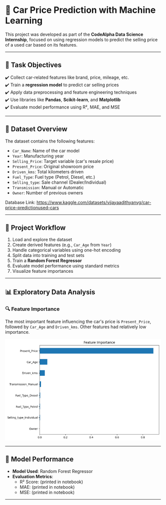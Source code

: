 # 🚗 Car Price Prediction with Machine Learning

This project was developed as part of the **CodeAlpha Data Science Internship**, focused on using regression models to predict the selling price of a used car based on its features.

---

## 🎯 Task Objectives

✔️ Collect car-related features like brand, price, mileage, etc.  
✔️ Train a **regression model** to predict car selling prices  
✔️ Apply data preprocessing and feature engineering techniques  
✔️ Use libraries like **Pandas**, **Scikit-learn**, and **Matplotlib**  
✔️ Evaluate model performance using R², MAE, and MSE  

---

## 📘 Dataset Overview

The dataset contains the following features:

- `Car_Name`: Name of the car model  
- `Year`: Manufacturing year  
- `Selling_Price`: Target variable (car's resale price)  
- `Present_Price`: Original showroom price  
- `Driven_kms`: Total kilometers driven  
- `Fuel_Type`: Fuel type (Petrol, Diesel, etc.)  
- `Selling_type`: Sale channel (Dealer/Individual)  
- `Transmission`: Manual or Automatic  
- `Owner`: Number of previous owners  

Database Link: https://www.kaggle.com/datasets/vijayaadithyanvg/car-price-predictionused-cars

---

## 🚀 Project Workflow

1. Load and explore the dataset  
2. Create derived features (e.g., `Car_Age` from `Year`)  
3. Handle categorical variables using one-hot encoding  
4. Split data into training and test sets  
5. Train a **Random Forest Regressor**  
6. Evaluate model performance using standard metrics  
7. Visualize feature importances

---

## 📊 Exploratory Data Analysis

### 🔍 Feature Importance

The most important feature influencing the car's price is `Present_Price`, followed by `Car_Age` and `Driven_kms`. Other features had relatively low importance.

<p align="center">
  <img src="download.png" alt="Feature Importance" width="600"/>
</p>

---

## 🧪 Model Performance

- **Model Used**: Random Forest Regressor  
- **Evaluation Metrics**:
  - R² Score: (printed in notebook)
  - MAE: (printed in notebook)
  - MSE: (printed in notebook)

---
